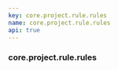 ```yaml
---
key: core.project.rule.rules
name: core.project.rule.rules
api: true
---
```


### core.project.rule.rules
